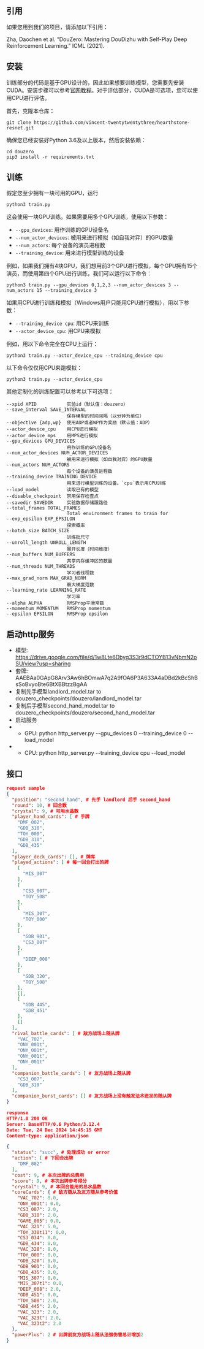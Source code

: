 ## 引用
如果您用到我们的项目，请添加以下引用：

Zha, Daochen et al. “DouZero: Mastering DouDizhu with Self-Play Deep Reinforcement Learning.” ICML (2021).

## 安装
训练部分的代码是基于GPU设计的，因此如果想要训练模型，您需要先安装CUDA。安装步骤可以参考[官网教程](https://docs.nvidia.com/cuda/index.html#installation-guides)。对于评估部分，CUDA是可选项，您可以使用CPU进行评估。

首先，克隆本仓库：
```
git clone https://github.com/vincent-twentytwentythree/hearthstone-resnet.git
```

确保您已经安装好Python 3.6及以上版本，然后安装依赖：
```
cd douzero
pip3 install -r requirements.txt
```

## 训练
假定您至少拥有一块可用的GPU，运行
```
python3 train.py
```
这会使用一块GPU训练。如果需要用多个GPU训练，使用以下参数：
*   `--gpu_devices`: 用作训练的GPU设备名
*   `--num_actor_devices`: 被用来进行模拟（如自我对弈）的GPU数量
*   `--num_actors`: 每个设备的演员进程数
*   `--training_device`: 用来进行模型训练的设备

例如，如果我们拥有4块GPU，我们想用前3个GPU进行模拟，每个GPU拥有15个演员，而使用第四个GPU进行训练，我们可以运行以下命令：
```
python3 train.py --gpu_devices 0,1,2,3 --num_actor_devices 3 --num_actors 15 --training_device 3
```
如果用CPU进行训练和模拟（Windows用户只能用CPU进行模拟），用以下参数：
*   `--training_device cpu`: 用CPU来训练
*   `--actor_device_cpu`: 用CPU来模拟

例如，用以下命令完全在CPU上运行：
```
python3 train.py --actor_device_cpu --training_device cpu
```
以下命令仅仅用CPU来跑模拟：
```
python3 train.py --actor_device_cpu
```

其他定制化的训练配置可以参考以下可选项：
```
--xpid XPID           实验id（默认值：douzero）
--save_interval SAVE_INTERVAL
                      保存模型的时间间隔（以分钟为单位）
--objective {adp,wp}  使用ADP或者WP作为奖励（默认值：ADP）
--actor_device_cpu    用CPU进行模拟
--actor_device_mps    用MPS进行模拟
--gpu_devices GPU_DEVICES
                      用作训练的GPU设备名
--num_actor_devices NUM_ACTOR_DEVICES
                      被用来进行模拟（如自我对弈）的GPU数量
--num_actors NUM_ACTORS
                      每个设备的演员进程数
--training_device TRAINING_DEVICE
                      用来进行模型训练的设备。`cpu`表示用CPU训练
--load_model          读取已有的模型
--disable_checkpoint  禁用保存检查点
--savedir SAVEDIR     实验数据存储跟路径
--total_frames TOTAL_FRAMES
                      Total environment frames to train for
--exp_epsilon EXP_EPSILON
                      探索概率
--batch_size BATCH_SIZE
                      训练批尺寸
--unroll_length UNROLL_LENGTH
                      展开长度（时间维度）
--num_buffers NUM_BUFFERS
                      共享内存缓冲区的数量
--num_threads NUM_THREADS
                      学习者线程数
--max_grad_norm MAX_GRAD_NORM
                      最大梯度范数
--learning_rate LEARNING_RATE
                      学习率
--alpha ALPHA         RMSProp平滑常数
--momentum MOMENTUM   RMSProp momentum
--epsilon EPSILON     RMSProp epsilon
```
## 启动http服务
* 模型: https://drive.google.com/file/d/1w8Lte6Dbyg3S3r9dCTOYB13vNbmN2oSU/view?usp=sharing
* 套牌: AAEBAa0GApG8Arv3Aw6hBOmwA7q2A9fOA6P3A633A4aDBd2kBcShBsSoBvyoBte6BtXBBtzzBgAA
* 复制先手模型landlord_model.tar to douzero_checkpoints/douzero/landlord_model.tar
* 复制后手模型second_hand_model.tar to douzero_checkpoints/douzero/second_hand_model.tar
* 启动服务
* * GPU: python http_server.py --gpu_devices 0 --training_device 0 --load_model
* * CPU: python http_server.py --training_device cpu --load_model

## 接口
```json
request sample
{
  "position": "second_hand", # 先手 landlord 后手 second_hand
  "round": 10, # 回合数
  "crystal": 9, # 可用水晶数
  "player_hand_cards": [ # 手牌
    "DMF_002",
    "GDB_310",
    "TOY_000",
    "GDB_310",
    "GDB_435"
  ],
  "player_deck_cards": [], # 牌库
  "played_actions": [ # 每一回合打出的牌
    [
      "MIS_307"
    ],
    [
      "CS3_007",
      "TOY_508"
    ],
    [
      "MIS_307",
      "TOY_000"
    ],
    [
      "GDB_901",
      "CS3_007"
    ],
    [
      "DEEP_008"
    ],
    [
      "GDB_320",
      "TOY_508"
    ],
    [],
    [
      "GDB_445",
      "GDB_451"
    ],
    []
  ],
  "rival_battle_cards": [ # 敌方战场上随从牌
    "VAC_702",
    "ONY_001t",
    "ONY_001t",
    "ONY_001t",
    "ONY_001t"
  ],
  "companion_battle_cards": [ # 友方战场上随从牌
    "CS3_007",
    "GDB_310"
  ],
  "companion_burst_cards": [] # 友方战场上没有触发法术迸发的随从牌
}

response
HTTP/1.0 200 OK
Server: BaseHTTP/0.6 Python/3.12.4
Date: Tue, 24 Dec 2024 14:45:15 GMT
Content-type: application/json

{
  "status": "succ", # 处理成功 or error
  "action": [ # 下回合出牌
    "DMF_002"
  ], 
  "cost": 9, # 本次出牌的总费用
  "score": 9, # 本次出牌参考得分
  "crystal": 9, # 本回合能用的总水晶数
  "coreCards": { # 敌方随从及友方随从参考价值
    "VAC_702": 0.0,
    "ONY_001t": 0.0,
    "CS3_007": 2.0,
    "GDB_310": 2.0,
    "GAME_005": 0.0,
    "VAC_321": 5.0,
    "TOY_330t11": 0.0,
    "CS3_034": 0.0,
    "GDB_434": 0.0,
    "VAC_328": 0.0,
    "TOY_000": 0.0,
    "GDB_320": 0.0,
    "GDB_901": 0.0,
    "GDB_435": 0.0,
    "MIS_307": 0.0,
    "MIS_307t1": 0.0,
    "DEEP_008": 2.0,
    "GDB_451": 0.0,
    "TOY_508": 2.0,
    "GDB_445": 2.0,
    "VAC_323": 2.0,
    "VAC_323t": 2.0,
    "VAC_323t2": 2.0
  },
  "powerPlus": 2 # 出牌前友方战场上随从法强伤害总计增加2
}

